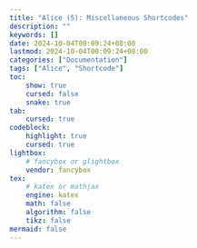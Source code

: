 ```yaml
---
title: "Alice (5): Miscellaneous Shortcodes"
description: ""
keywords: []
date: 2024-10-04T00:09:24+08:00
lastmod: 2024-10-04T00:09:24+08:00
categories: ["Documentation"]
tags: ["Alice", "Shortcode"]
toc:
    show: true
    cursed: false
    snake: true
tab:
    cursed: true
codeblock:
    highlight: true
    cursed: true
lightbox:
    # fancybox or glightbox
    vendor: fancybox
tex:
    # katex or mathjax
    engine: katex
    math: false
    algorithm: false
    tikz: false
mermaid: false
---
```

